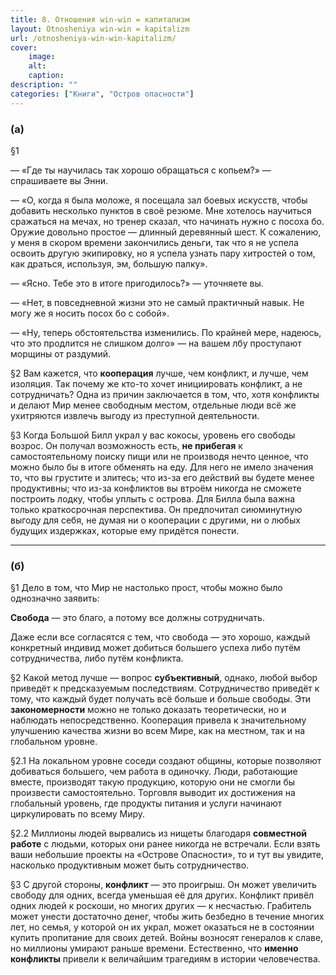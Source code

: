 ```yaml
---
title: 8. Отношения win-win = капитализм
layout: Otnosheniya win-win = kapitalizm
url: /otnosheniya-win-win-kapitalizm/
cover:
    image:
    alt: 
    caption: 
description: ""
categories: ["Книги", "Остров опасности"]
---
```


### <h3>(а)</h3>

§1

— «Где ты научилась так хорошо обращаться с копьем?» — спрашиваете вы Энни.

— «О, когда я была моложе, я посещала зал боевых искусств, чтобы добавить несколько пунктов в своё резюме. Мне хотелось научиться сражаться на мечах, но тренер сказал, что начинать нужно с посоха бо. Оружие довольно простое — длинный деревянный шест. К сожалению, у меня в скором времени закончились деньги, так что я не успела освоить другую экипировку, но я успела узнать пару хитростей о том, как драться, используя, эм, большую палку».

— «Ясно. Тебе это в итоге пригодилось?» — уточняете вы.

— «Нет, в повседневной жизни это не самый практичный навык. Не могу же я носить посох бо с собой».

— «Ну, теперь обстоятельства изменились. По крайней мере, надеюсь, что это продлится не слишком долго» — на вашем лбу проступают морщины от раздумий.

§2 Вам кажется, что **кооперация** лучше, чем конфликт, и лучше, чем изоляция. Так почему же кто-то хочет инициировать конфликт, а не сотрудничать? Одна из причин заключается в том, что, хотя конфликты и делают Мир менее свободным местом, отдельные люди всё же ухитряются извлечь выгоду из преступной деятельности.

§3 Когда Большой Билл украл у вас кокосы, уровень его свободы возрос. Он получал возможность есть, **не прибегая** к самостоятельному поиску пищи или не производя нечто ценное, что можно было бы в итоге обменять на еду. Для него не имело значения то, что вы грустите и злитесь; что из-за его действий вы будете менее продуктивны; что из-за конфликтов вы втроём никогда не сможете построить лодку, чтобы уплыть с острова. Для Билла была важна только краткосрочная перспектива. Он предпочитал сиюминутную выгоду для себя, не думая ни о кооперации с другими, ни о любых будущих издержках, которые ему придётся понести.

-----

### <h3>(б)</h3>

§1 Дело в том, что Мир не настолько прост, чтобы можно было однозначно заявить:

**Свобода** — это благо, а потому все должны сотрудничать.

Даже если все согласятся с тем, что свобода — это хорошо, каждый конкретный индивид может добиться большего успеха либо путём сотрудничества, либо путём конфликта.

§2 Какой метод лучше — вопрос **субъективный**, однако, любой выбор приведёт к предсказуемым последствиям. Сотрудничество приведёт к тому, что каждый будет получать всё больше и больше свободы. Эти **закономерности** можно не только доказать теоретически, но и наблюдать непосредственно. Кооперация привела к значительному улучшению качества жизни во всем Мире, как на местном, так и на глобальном уровне.

§2.1 На локальном уровне соседи создают общины, которые позволяют добиваться большего, чем работа в одиночку. Люди, работающие вместе, производят такую продукцию, которую они не смогли бы произвести самостоятельно. Торговля выводит их достижения на глобальный уровень, где продукты питания и услуги начинают циркулировать по всему Миру.

§2.2 Миллионы людей вырвались из нищеты благодаря **совместной работе** с людьми, которых они ранее никогда не встречали. Если взять ваши небольшие проекты на «Острове Опасности», то и тут вы увидите, насколько продуктивным может быть сотрудничество.

§3 С другой стороны, **конфликт** — это проигрыш. Он может увеличить свободу для одних, всегда уменьшая её для других. Конфликт привёл одних людей к роскоши, но многих других — к несчастью. Грабитель может унести достаточно денег, чтобы жить безбедно в течение многих лет, но семья, у которой он их украл, может оказаться не в состоянии купить пропитание для своих детей. Войны возносят генералов к славе, но миллионы умирают раньше времени. Естественно, что **именно конфликты** привели к величайшим трагедиям в истории человечества.